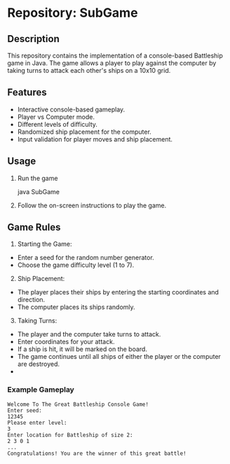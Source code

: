 # Repository: SubGame
## Description
This repository contains the implementation of a console-based Battleship game in Java. The game allows a player to play against the computer by taking turns to attack each other's ships on a 10x10 grid.

## Features
- Interactive console-based gameplay.
- Player vs Computer mode.
- Different levels of difficulty.
- Randomized ship placement for the computer.
- Input validation for player moves and ship placement.

## Usage
1. Run the game

    java SubGame
    
2. Follow the on-screen instructions to play the game.

## Game Rules
1. Starting the Game:
  - Enter a seed for the random number generator.
  - Choose the game difficulty level (1 to 7).

2. Ship Placement:
  - The player places their ships by entering the starting coordinates and direction.
  - The computer places its ships randomly.

3. Taking Turns:
  - The player and the computer take turns to attack.
  - Enter coordinates for your attack.
  - If a ship is hit, it will be marked on the board.
  - The game continues until all ships of either the player or the computer are destroyed.
  - 
### Example Gameplay

    Welcome To The Great Battleship Console Game!
    Enter seed:
    12345
    Please enter level:
    3
    Enter location for Battleship of size 2:
    2 3 0 1
    ...
    Congratulations! You are the winner of this great battle!
